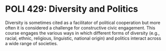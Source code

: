 # POLI 429: Diversity and Politics

Diversity is sometimes cited as a facilitator of political cooperation but more often it is considered a challenge for constructive civic engagement. This course engages the various ways in which different forms of diversity (e.g., racial, ethnic, religious, linguistic, national origin) and politics interact across a wide range of societies.